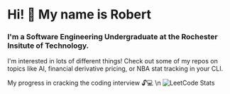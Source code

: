 # Hi! :wave: My name is Robert 
### I'm a Software Engineering Undergraduate at the Rochester Insitute of Technology. 
I'm interested in lots of different things! Check out some of my repos on topics like AI, financial derivative pricing, or NBA stat tracking in your CLI. 

My progress in cracking the coding interview :unlock::computer: \n
![LeetCode Stats](https://leetcard.jacoblin.cool/rwalling115?theme=nord&font=Saira&ext=heatmap)

